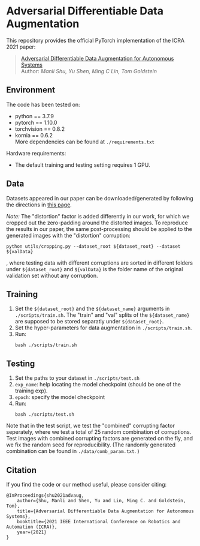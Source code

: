 # Adversarial Differentiable Data Augmentation
This repository provides the official PyTorch implementation of the ICRA 2021 paper:     
> [Adversarial Differentiable Data Augmentation for Autonomous Systems](https://ieeexplore.ieee.org/document/9561205)      
> Author: *Manli Shu, Yu Shen, Ming C Lin, Tom Goldstein*      

## Environment
The code has been tested on:    
* python == 3.7.9
* pytorch == 1.10.0
* torchvision == 0.8.2
* kornia == 0.6.2  
More dependencies can be found at `./requirements.txt` 

Hardware requirements:     
* The default training and testing setting requires 1 GPU. 

## Data
Datasets appeared in our paper can be downloaded/generated by following the directions in [this page](https://github.com/YuShen0118/Multi_Perturbation_Robustness#dataset).    

*Note:* The "distortion" factor is added differently in our work, for which we cropped out the zero-padding around the distorted images. To reproduce the results in our paper, the same post-processing should be applied to the generated images with the "distortion" corruption:
```
python utils/cropping.py --dataset_root ${dataset_root} --dataset ${valData}
```
, where testing data with different corruptions are sorted in different folders under `${dataset_root}` and `${valData}` is the folder name of the original validation set without any corruption. 

## Training
1. Set the `${dataset_root}` and the `${dataset_name}` arguments in `./scripts/train.sh`. The "train" and "val" splits of the `${dataset_name}` are supposed to be stored separatly under `${dataset_root}`.
2. Set the hyper-parameters for data augmentation in `./scripts/train.sh`.
3. Run:
    ```
    bash ./scripts/train.sh
    ```

## Testing
1. Set the paths to your dataset in `./scripts/test.sh`
2. `exp_name`: help locating the model checkpoint (should be one of the training exp).
3. `epoch`: specify the model checkpoint
4. Run:      
    ```
    bash ./scripts/test.sh
    ``` 
Note that in the test script, we test the "combined" corrupting factor seperately, where we test a total of 25 random combination of corruptions. Test images with combined corrupting factors are generated on the fly, and we fix the random seed for reproducibility. (The randomly generated combination can be found in `./data/comb_param.txt`. )

## Citation
If you find the code or our method useful, please consider citing: 
```
@InProceedings{shu2021advaug,
    author={Shu, Manli and Shen, Yu and Lin, Ming C. and Goldstein, Tom},
    title={Adversarial Differentiable Data Augmentation for Autonomous Systems}, 
    booktitle={2021 IEEE International Conference on Robotics and Automation (ICRA)}, 
    year={2021}
}
```
